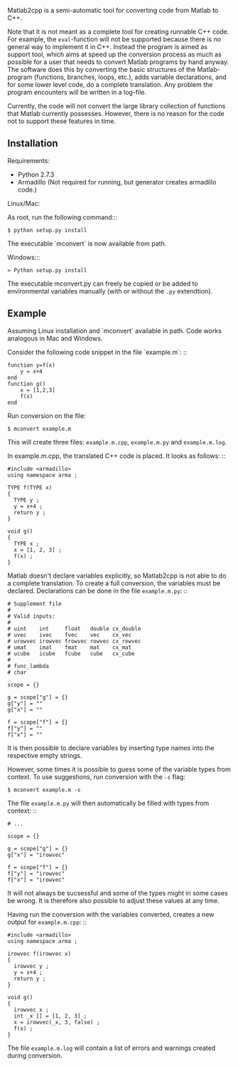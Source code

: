 Matlab2cpp is a semi-automatic tool for converting code from Matlab to C++.

Note that it is not meant as a complete tool for creating runnable C++ code.
For example, the `eval`-function will not be supported because there is no
general way to implement it in C++.
Instead the program is aimed as support tool, which aims at speed up the
conversion process as much as possible for a user that needs to convert Matlab
programs by hand anyway.
The software does this by converting the basic structures of the
Matlab-program (functions, branches, loops, etc.), adds
variable declarations, and for some lower level code, do a complete
translation.
Any problem the program encounters will be written in a log-file.

Currently, the code will not convert the large library collection
of functions that Matlab currently possesses.
However, there is no reason for the code not to support these features in time.

Installation
------------

Requirements:

* Python 2.7.3
* Armadillo (Not required for running, but generator
  creates armadillo code.)

Linux/Mac:

As root, run the following command:::

    $ python setup.py install

The executable ´mconvert´ is now available from path.

Windows:::

    > Python setup.py install

The executable mconvert.py can freely be copied or be added to
environmental variables manually (with or without the `.py` extendtion).



Example
-------

Assuming Linux installation and ´mconvert´ available in path.
Code works analogous in Mac and Windows.

Consider the following code snippet in the file ´example.m´: ::

    function y=f(x)
        y = x+4
    end
    function g()
        x = [1,2,3]
        f(x)
    end

Run conversion on the file:

    $ mconvert example.m

This will create three files: `example.m.cpp`, `example.m.py` and
`example.m.log`.

In example.m.cpp, the translated C++ code is placed. It looks as
follows: ::

    #include <armadillo>
    using namespace arma ;

    TYPE f(TYPE x)
    {
      TYPE y ;
      y = x+4 ;
      return y ;
    }

    void g()
    {
      TYPE x ;
      x = [1, 2, 3] ;
      f(x) ;
    }

Matlab doesn't declare variables explicitly, so
Matlab2cpp is not able to do a complete translation.
To create a full conversion, the variables must be declared.
Declarations can be done in the file `example.m.py`: ::

    # Supplement file
    #
    # Valid inputs:
    #
    # uint    int     float   double cx_double
    # uvec    ivec    fvec    vec    cx_vec
    # urowvec irowvec frowvec rowvec cx_rowvec
    # umat    imat    fmat    mat    cx_mat
    # ucube   icube   fcube   cube   cx_cube
    #
    # func_lambda
    # char

    scope = {}

    g = scope["g"] = {}
    g["y"] = ""
    g["x"] = ""

    f = scope["f"] = {}
    f["y"] = ""
    f["x"] = ""

It is then possible to declare variables by inserting type names
into the respective empty strings.

However, some times it is possible to guess some of the variable
types from context.
To use suggestions, run conversion with the `-s` flag:

    $ mconvert example.m -s

The file `example.m.py` will then automatically be filled with
types from context: ::


    # ...

    scope = {}

    g = scope["g"] = {}
    g["x"] = "irowvec"

    f = scope["f"] = {}
    f["y"] = "irowvec"
    f["x"] = "irowvec"

It will not always be sucsessful and some of the types might in
some cases be wrong.  It is therefore also possible to adjust these
values at any time.

Having run the conversion with the variables converted, creates a
new output for `example.m.cpp`: ::

    #include <armadillo>
    using namespace arma ;

    irowvec f(irowvec x)
    {
      irowvec y ;
      y = x+4 ;
      return y ;
    }

    void g()
    {
      irowvec x ;
      int _x [] = [1, 2, 3] ;
      x = irowvec(_x, 3, false) ;
      f(x) ;
    }

The file `example.m.log` will contain a list of errors and warnings
created during conversion.
